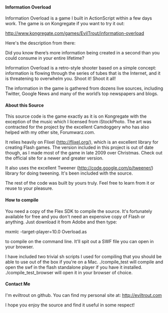 #### Information Overload

Information Overload is a game I built in ActionScript within a few days work. The game is on Kongregate if you want to try it out:

http://www.kongregate.com/games/EvilTrout/information-overload

Here's the description from there:

Did you know there’s more information being created in a second than you could consume in your entire lifetime?

Information Overload is a retro-style shooter based on a simple concept: information is flowing through the series of tubes that is the Internet, and it is threatening to overwhelm you. Shoot it! Shoot it all!

The information in the game is gathered from dozens live sources, including Twitter, Google News and many of the world’s top newspapers and blogs.

#### About this Source

This source code is the game exactly as it is on Kongregate with the exception of the music which I licensed from iStockPhoto. The art was contracted for the project by the excellent Camdoggery who has also helped with my other site, Forumwarz.com.

It relies heavily on Flixel (http://flixel.org/), which is an excellent library for creating Flash games. The version included in this project is out of date though, as I made most of the game in late 2009 over Christmas. Check out the official site for a newer and greater version.

It also uses the excellent Tweener (http://code.google.com/p/tweener/) library for doing tweening. It's been included with the source.

The rest of the code was built by yours truly. Feel free to learn from it or reuse to your pleasure.

#### How to compile

You need a copy of the Flex SDK to compile the source. It's fortunately available for free and you don't need an expensive copy of Flash or anything.
Just download it from Adobe and then type:

mxmlc -target-player=10.0 Overload.as

to compile on the command line. It'll spit out a SWF file you can open in your browser. 

I have included two trivial sh scripts I used for compiling that you should be able to use out of the box if you're on a Mac. ./compile_test will compile and open the swf in the flash standalone player if you have it installed. ./compile_test_browser will open it in your browser of choice.

#### Contact Me

I'm eviltrout on github. You can find my personal site at: http://eviltrout.com 

I hope you enjoy the source and find it useful in some respect!